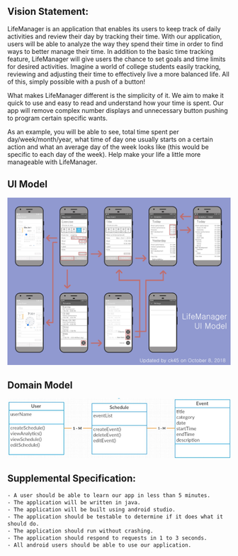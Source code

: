## Vision Statement:

LifeManager is an application that enables its users to keep track of daily activities and review their day by tracking their time. With our application, users will be able to analyze the way they spend their time in order to find ways to better manage their time. In addition to the basic time tracking feature, LifeManager will give users the chance to set goals and time limits for desired activities. Imagine a world of college students easily tracking, reviewing and adjusting their time to effectively live a more balanced life. All of this, simply possible with a push of a button!

What makes LifeManager different is the simplicity of it. We aim to make it quick to use and easy to read and understand how your time is spent. Our app will remove complex number displays and unnecessary button pushing to program certain specific wants.

As an example, you will be able to see, total time spent per day/week/month/year, what time of day one usually starts on a certain action and what an average day of the week looks like (this would be specific to each day of the week). Help make your life a little more manageable with LifeManager.

## UI Model
![UI Model](uimodel.jpg)


## Domain Model
![Domain Model](domainModel.jpg)


## Supplemental Specification:
    - A user should be able to learn our app in less than 5 minutes.
    - The application will be written in java.
    - The application will be built using android studio.
    - The application should be testable to determine if it does what it should do.
    - The application should run without crashing.
    - The application should respond to requests in 1 to 3 seconds.
    - All android users should be able to use our application.
